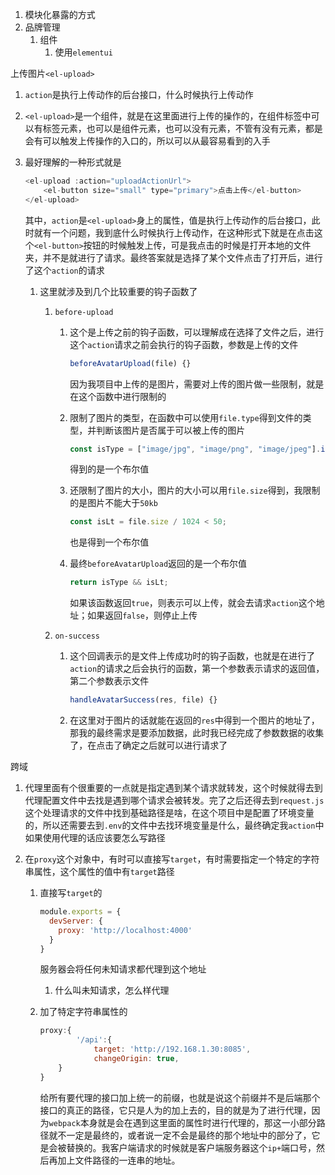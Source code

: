 1. 模块化暴露的方式
2. 品牌管理
   1. 组件
      1. 使用`elementui`



上传图片`<el-upload>`

1. `action`是执行上传动作的后台接口，什么时候执行上传动作

2. `<el-upload>`是一个组件，就是在这里面进行上传的操作的，在组件标签中可以有标签元素，也可以是组件元素，也可以没有元素，不管有没有元素，都是会有可以触发上传操作的入口的，所以可以从最容易看到的入手

3. 最好理解的一种形式就是

   ```js
   <el-upload :action="uploadActionUrl">
       <el-button size="small" type="primary">点击上传</el-button>
   </el-upload>
   ```

   其中，`action`是`<el-upload>`身上的属性，值是执行上传动作的后台接口，此时就有一个问题，我到底什么时候执行上传动作，在这种形式下就是在点击这个`<el-button>`按钮的时候触发上传，可是我点击的时候是打开本地的文件夹，并不是就进行了请求。最终答案就是选择了某个文件点击了打开后，进行了这个`action`的请求

   1. 这里就涉及到几个比较重要的钩子函数了

      1. `before-upload`

         1. 这个是上传之前的钩子函数，可以理解成在选择了文件之后，进行这个`action`请求之前会执行的钩子函数，参数是上传的文件

            ```js
            beforeAvatarUpload(file) {}
            ```

            因为我项目中上传的是图片，需要对上传的图片做一些限制，就是在这个函数中进行限制的

         2. 限制了图片的类型，在函数中可以使用`file.type`得到文件的类型，并判断该图片是否属于可以被上传的图片

            ```js
            const isType = ["image/jpg", "image/png", "image/jpeg"].indexOf(file.type) > -1;
            ```

            得到的是一个布尔值

         3. 还限制了图片的大小，图片的大小可以用`file.size`得到，我限制的是图片不能大于`50kb`

            ```js
            const isLt = file.size / 1024 < 50;
            ```

            也是得到一个布尔值

         4. 最终`beforeAvatarUpload`返回的是一个布尔值

            ```js
            return isType && isLt;
            ```

            如果该函数返回`true`，则表示可以上传，就会去请求`action`这个地址；如果返回`false`，则停止上传

      2. `on-success`

         1. 这个回调表示的是文件上传成功时的钩子函数，也就是在进行了`action`的请求之后会执行的函数，第一个参数表示请求的返回值，第二个参数表示文件

            ```js
            handleAvatarSuccess(res, file) {}
            ```

         2. 在这里对于图片的话就能在返回的`res`中得到一个图片的地址了，那我的最终需求是要添加数据，此时我已经完成了参数数据的收集了，在点击了确定之后就可以进行请求了

跨域

1. 代理里面有个很重要的一点就是指定遇到某个请求就转发，这个时候就得去到代理配置文件中去找是遇到哪个请求会被转发。完了之后还得去到`request.js`这个处理请求的文件中找到基础路径是啥，在这个项目中是配置了环境变量的，所以还需要去到`.env`的文件中去找环境变量是什么，最终确定我`action`中如果使用代理的话应该要怎么写路径

2. 在`proxy`这个对象中，有时可以直接写`target`，有时需要指定一个特定的字符串属性，这个属性的值中有`target`路径

   1. 直接写`target`的

      ```js
      module.exports = {
        devServer: {
          proxy: 'http://localhost:4000'
        }
      }
      ```

      服务器会将任何未知请求都代理到这个地址

      1. 什么叫未知请求，怎么样代理

   2. 加了特定字符串属性的

      ```js
      proxy:{
              '/api':{
                  target: 'http://192.168.1.30:8085',
                  changeOrigin: true,
          }
      }
      ```

      给所有要代理的接口加上统一的前缀，也就是说这个前缀并不是后端那个接口的真正的路径，它只是人为的加上去的，目的就是为了进行代理，因为`webpack`本身就是会在遇到这里面的属性时进行代理的，那这一小部分路径就不一定是最终的，或者说一定不会是最终的那个地址中的部分了，它是会被替换的。我客户端请求的时候就是客户端服务器这个`ip+`端口号，然后再加上文件路径的一连串的地址。



